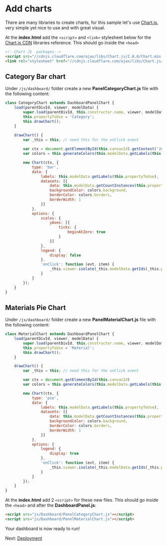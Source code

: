 # Add charts

There are many libraries to create charts, for this sample let's use [Chart.js](https://www.chartjs.org/), very simple yet nice to use and with great visual.

At the **index.html** add the `<script>` and `<link>` stylesheet below for the [Chart.js CDN](https://cdnjs.com/libraries/Chart.js) libraries reference. This should go inside the `<head>` 

```html
<!--Chart JS  packages-->
<script src="//cdnjs.cloudflare.com/ajax/libs/Chart.js/2.8.0/Chart.min.js" ></script>
<link rel="stylesheet" href="//cdnjs.cloudflare.com/ajax/libs/Chart.js/2.8.0/Chart.min.css" />
```



## Category Bar chart

Under `/js/dashboard/` folder create a new **PanelCategoryChart.js** file with the following content:

```javascript
class CategoryChart extends DashboardPanelChart {
    load(parentDivId, viewer, modelData) {
        super.load(parentDivId, this.constructor.name, viewer, modelData);
        this.propertyToUse = 'Category';
        this.drawChart();
    }

    drawChart() {
        var _this = this; // need this for the onClick event
       
        var ctx = document.getElementById(this.canvasId).getContext('2d');
        var colors = this.generateColors(this.modelData.getLabels(this.propertyToUse).length);

        new Chart(ctx, {
            type: 'bar',
            data: {
                labels: this.modelData.getLabels(this.propertyToUse),
                datasets: [{
                    data: this.modelData.getCountInstances(this.propertyToUse),
                    backgroundColor: colors.background,
                    borderColor: colors.borders,
                    borderWidth: 1
                }]
            },
            options: {
                scales: {
                    yAxes: [{
                        ticks: {
                            beginAtZero: true
                        }
                    }]
                },
                legend: {
                    display: false
                },
                'onClick': function (evt, item) {
                    _this.viewer.isolate(_this.modelData.getIds(_this.propertyToUse, item[0]._model.label));
                }
            }
        });
    }
}
```

## Materials Pie Chart

Under `/js/dashboard/` folder create a new **PanelMaterialChart.js** file with the following content:

```javascript
class MaterialChart extends DashboardPanelChart {
    load(parentDivId, viewer, modelData) {
        super.load(parentDivId, this.constructor.name, viewer, modelData);
        this.propertyToUse = 'Material';
        this.drawChart();
    }

    drawChart() {
        var _this = this; // need this for the onClick event

        var ctx = document.getElementById(this.canvasId)
        var colors = this.generateColors(this.modelData.getLabels(this.propertyToUse).length);

        new Chart(ctx, {
            type: 'pie',
            data: {
                labels: this.modelData.getLabels(this.propertyToUse),
                datasets: [{
                    data: this.modelData.getCountInstances(this.propertyToUse),
                    backgroundColor: colors.background,
                    borderColor: colors.borders,
                    borderWidth: 1
                }]
            },
            options: {
                legend: {
                    display: true
                },
                'onClick': function (evt, item) {
                    _this.viewer.isolate(_this.modelData.getIds(_this.propertyToUse, item[0]._model.label));
                }
            }
        });
    }
}
```

At the **index.html** add 2 `<script>` for these new files. This should go inside the `<head>` and after the **DashboardPanel.js**:

```html
<script src="js/Dashboard/PanelCategoryChart.js"></script>
<script src="js/Dashboard/PanelMaterialChart.js"></script>
```

Your dashboard is now ready to run!

Next: [Deployment](deployment/)